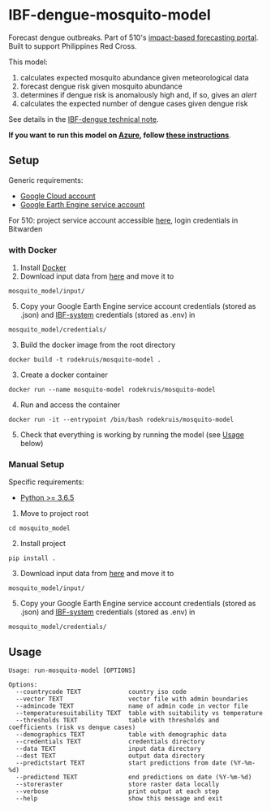 # IBF-dengue-mosquito-model

Forecast dengue outbreaks. Part of 510's [impact-based forecasting portal](https://www.510.global/impact-based-forecasting-system/). Built to support Philippines Red Cross.

This model:
1. calculates expected mosquito abundance given meteorological data
2. forecast dengue risk given mosquito abundance
3. determines if dengue risk is anomalously high and, if so, gives an *alert*
4. calculates the expected number of dengue cases given dengue risk

See details in the [IBF-dengue technical note](https://drive.google.com/file/d/1kCaJE2it05yPCkqzDGYd8cWjpTm53Nyd/view?usp=sharing).

**If you want to run this model on [Azure](https://en.wikipedia.org/wiki/Microsoft_Azure), follow [these instructions](https://docs.google.com/document/d/182aQPVRZkXifHDNjmE66tj5L1l4IvAt99rxBzpmISPU/edit?usp=sharing)**.

## Setup
Generic requirements:
-   [Google Cloud account](https://cloud.google.com/)
-   [Google Earth Engine service account](https://developers.google.com/earth-engine/guides/service_account)

For 510: project service account accessible [here](https://console.cloud.google.com/iam-admin/serviceaccounts/details/109300242343650934727;edit=true?previousPage=%2Fapis%2Fcredentials%3Fauthuser%3D1%26project%3Depidemic-risk-assessment&authuser=1&folder=&organizationId=&project=epidemic-risk-assessment), login credentials in Bitwarden

### with Docker
1. Install [Docker](https://www.docker.com/get-started)
3. Download input data from [here](https://rodekruis.sharepoint.com/sites/510-CRAVK-510/_layouts/15/guestaccess.aspx?docid=01fe7b3505b0440229856228d6210044c&authkey=Acr_sCnyg7cKHmMUw0ay1C8&expiration=2022-03-21T23%3A00%3A00.000Z&e=ciWvIh) and move it to
```
mosquito_model/input/
```
5. Copy your Google Earth Engine service account credentials (stored as .json) and [IBF-system](https://github.com/rodekruis/IBF-system) credentials (stored as .env) in
```
mosquito_model/credentials/
```
3. Build the docker image from the root directory
```
docker build -t rodekruis/mosquito-model .
```
3. Create a docker container
```
docker run --name mosquito-model rodekruis/mosquito-model
```
4. Run and access the container
```
docker run -it --entrypoint /bin/bash rodekruis/mosquito-model
```
5. Check that everything is working by running the model (see [Usage](https://github.com/rodekruis/IBF-dengue-model#usage) below)


### Manual Setup
Specific requirements:
-   [Python >= 3.6.5](https://www.python.org/downloads/)

1. Move to project root 
```
cd mosquito_model
```
2. Install project
```
pip install .
```
3. Download input data from [here](https://rodekruis.sharepoint.com/sites/510-CRAVK-510/_layouts/15/guestaccess.aspx?docid=01fe7b3505b0440229856228d6210044c&authkey=Acr_sCnyg7cKHmMUw0ay1C8&expiration=2022-03-21T23%3A00%3A00.000Z&e=ciWvIh) and move it to
```
mosquito_model/input/
```
5. Copy your Google Earth Engine service account credentials (stored as .json) and [IBF-system](https://github.com/rodekruis/IBF-system) credentials (stored as .env) in
```
mosquito_model/credentials/
```


## Usage
```
Usage: run-mosquito-model [OPTIONS]

Options:
  --countrycode TEXT             country iso code
  --vector TEXT                  vector file with admin boundaries
  --admincode TEXT               name of admin code in vector file
  --temperaturesuitability TEXT  table with suitability vs temperature
  --thresholds TEXT              table with thresholds and coefficients (risk vs dengue cases)
  --demographics TEXT            table with demographic data
  --credentials TEXT             credentials directory
  --data TEXT                    input data directory
  --dest TEXT                    output data directory
  --predictstart TEXT            start predictions from date (%Y-%m-%d)
  --predictend TEXT              end predictions on date (%Y-%m-%d)
  --storeraster                  store raster data locally
  --verbose                      print output at each step
  --help                         show this message and exit
  ```
